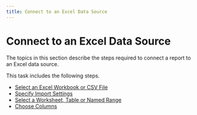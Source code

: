 ```yaml
---
title: Connect to an Excel Data Source
---
```

# Connect to an Excel Data Source

The topics in this section describe the steps required to connect a report to an Excel data source.

This task includes the following steps.

* [Select an Excel Workbook or CSV File](connect-to-an-excel-data-source\select-an-excel-workbook-or-csv-file.md)
* [Specify Import Settings](connect-to-an-excel-data-source\specify-import-settings.md)
* [Select a Worksheet, Table or Named Range](connect-to-an-excel-data-source\select-a-worksheet,-table-or-named-range.md)
* [Choose Columns](connect-to-an-excel-data-source\choose-columns.md)